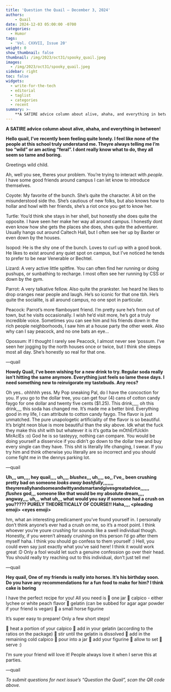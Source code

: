 ```yaml
---
title: 'Question the Quail – December 3, 2024'
authors:
    - Quail
date: 2024-12-03 05:00:00 -0700
categories:
  - Humor
tags:
  - 'Vol. CXXVII, Issue 20'
weight: 0
show_thumbnail: false
thumbnail: /img/2023/oct31/spooky_quail.jpeg
images:
  - /img/2023/oct31/spooky_quail.jpeg
sidebar: right
toc: false
widgets:
  - write-for-the-tech
  - editorial
  - taglist
  - categories
  - recent
summary: >-
    **A SATIRE advice column about alive, ahaha, and everything in between!**
---
```


**A SATIRE advice column about alive, ahaha, and everything in between!**

**Hello quail, I’ve recently been feeling quite lonely. I feel like none of the people at this school truly understand me. Theyre always telling me I’m too “wild” or am acting “feral”. I dont really know what to do, they all seem so tame and boring.**

Greetings wild child.

Ah, well you see, theres your problem. You’re trying to interact with *people*. I have some good friends around campus I can let know to introduce themselves.

Coyote: My favorite of the bunch. She’s quite the character. A bit on the misunderstood side tho. She’s cautious of new folks, but also knows how to hollar and howl with her friends, she’s a riot once you get to know her.

Turtle: You’d think she stays in her shell, but honestly she does quite the opposite. I have seen her make her way all around campus. I honestly dont even know how she gets the places she does, shes quite the adventurer. Usually hangs out around Caltech Hall, but I often see her up by Baxter or even down by the houses.

Isopod: He is the shy one of the bunch. Loves to curl up with a good book. He likes to exist around any quiet spot on campus, but I’ve noticed he tends to prefer to be near Venerable or Bechtel.

Lizard: A very active little spitfire. You can often find her running or doing pushups, or sunbathing to recharge. I most often see her running by CSS or down by the gym.

Parrot: A very talkative fellow. Also quite the prankster. Ive heard he likes to drop oranges near people and laugh. He’s so iconic for that one tbh. He’s quite the socialite, is all around campus, no one spot in particular.

Peacock: Parrot’s more flamboyant friend. I’m pretty sure he’s from out of town, but he visits occasionally. I wish he’d visit more, he’s got a truly incredible voice. Sometimes you can see him and his friends down in the rich people neighborhoods, I saw him at a house party the other week. Also why can I say peacock, and no one bats an eye…

Opossum: If I thought I rarely see Peacock, I almost never see ‘possum. I’ve seen her jogging by the north houses once or twice, but I think she sleeps most all day. She’s honestly so real for that one.

­—quail

**Howdy Quail, I’ve been wishing for a new drink to try. Regular soda really isn’t hitting the same anymore. Everything just feels so lame these days. I need something new to reinvigorate my tastebuds. Any recs?**

Oh yes.. ohhhhh yess. My Pop sneaking Pal, do I have the concoction for you. If you go to the dollar tree, you can get four (4) cans of cotton candy faygo for one dollar and twenty five cents ($1.25). This drink,,,,, oh this drink,,,, this soda has changed me. It’s made me a better bird. Everything good in my life, I can attribute to cotton candy faygo. The flavor is just unmatched. The pure unapologetic artificiality of the flavor is so beautiful. It’s bright neon blue is more beautiful than the sky above. Idk what the fuck they make this shit with but whatever it is it’s gotta be mOthErfUckIn MirAclEs :o)  God he is so tasteyyy, nothing can compare. You would be doing yourself a disservice if you didn’t go down to the dollar tree and buy every single can they have. This shit is literally life changing, I swear. If you try him and think otherwise you literally are so incorrect and you should come fight me in the dennys parking lot.

—quail

**Uh,,, um,,,, hey quail,,,, uh,,,, *blushes*,,, uh,,,, so,, I’ve,, been crushing pretty bad on someone *looks away bashfully*,,,,,,, theyrereallyhandsomeandwittyandsmartandgivesgreatadvice,,,,,, *flushes* god,,, someone like that would be my absolute dream,,,, angway,,,, uh,,, what uh,,, what would you say if someone had a crush on you????? PURELY THEORETICALLY OF COURSE!! Haha,,,, &lt;pleading emoji> &lt;eyes emoji>**

hm, what an interesting predicament you’ve found yourself in. I personally don’t think anyone’s ever had a crush on me, so it’s a moot point. I think whoever you’re youre crushing for sounds like a swell individual though. Honestly, if you weren’t already crushing on this person I’d go after them myself haha. I think you should go confess to them yourself :) Hell, you could even say just exactly what you’ve said here! I think it would work great :D  Only a fool would let such a genuine confession go over their head. You should really try reaching out to this individual, don’t just tell me!

—quail

**Hey quail, One of my friends is really into horses. It’s his birthday soon. Do you have any recommendations for a fun food to make for him? I think cake is boring**

I have the perfect recipe for you! All you need is  🦄 one jar 🦄 calpico - either lychee or white peach flavor 🦄 gelatin (can be subbed for agar agar powder if your friend is vegan) 🦄 a small horse figurine

It’s super easy to prepare! Only a few short steps!

🫙 heat a portion of your calpico  🫙 add in your gelatin (according to the ratios on the package) 🫙 stir until the gelatin is dissolved  🫙 add in the remaining cold calpico 🫙 pour into a jar 🫙 add your figurine  🫙 allow to set  🫙 serve :)

I’m sure your friend will love it! People always love it when I serve this at parties.

—quail

*To submit questions for next issue’s “Question the Quail”, scan the QR code above.*
